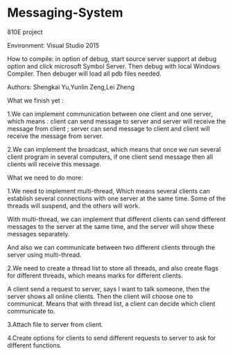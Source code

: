 # Messaging-System
810E project

Environment: Visual Studio 2015

How to compile: 
in option of debug,  start source server support at debug option and click microsoft Symbol Server. Then debug with local Windows Compiler. Then debuger will load all pdb files needed.

Authors: 
Shengkai Yu,Yunlin Zeng,Lei Zheng



What we finish yet :

1.We can implement communication between one client and one server, which means : client can send message to server and server will receive the message from client ;  server can send message to client and client will receive the message from server.

2.We can implement the broadcast, which means that once we run several client program in several computers, if one client send message then all clients will receive this message.

What we need to do more:

1.We need to implement multi-thread, Which means several clients can establish several connections with one server at the same time. Some of the threads will suspend, and the others will work. 

With multi-thread, we can implement that different clients can send different messages to the server at the same time, and the server will show these messages separately.

And also we can communicate between two different clients through the server using multi-thread.

2.We need to create a thread list to store all threads, and also create flags for different threads, which means marks for different clients.

A client send a request to server, says I want to talk someone, then the server shows all online clients. Then the client will choose one to communicat. Means that with thread list, a client can decide which client communicate to.

3.Attach file to server from client.

4.Create options for clients to send different requests to server to ask for different functions.

